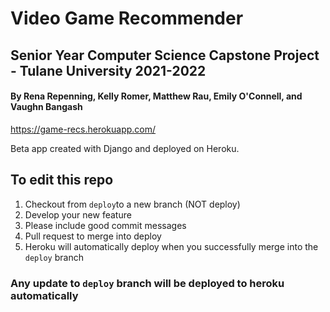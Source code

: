 # Video Game Recommender

## Senior Year Computer Science Capstone Project - Tulane University 2021-2022
#### By Rena Repenning, Kelly Romer, Matthew Rau, Emily O'Connell, and Vaughn Bangash

https://game-recs.herokuapp.com/

Beta app created with Django and deployed on Heroku.

## To edit this repo
1. Checkout from `deploy`to a new branch (NOT deploy)
2. Develop your new feature
3. Please include good commit messages 
4. Pull request to merge into deploy
5. Heroku will automatically deploy when you successfully merge into the `deploy` branch

### Any update to `deploy` branch will be deployed to heroku automatically


